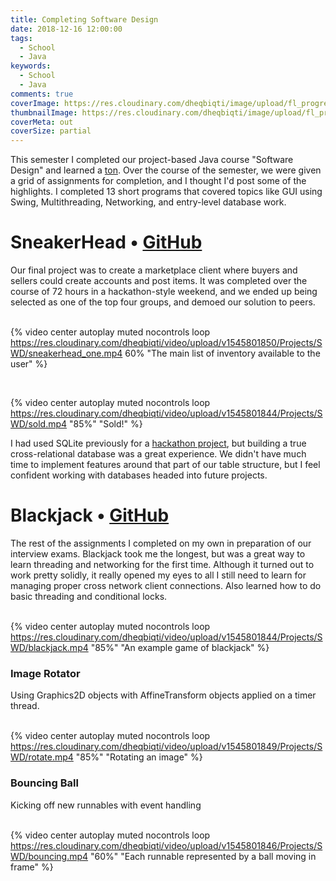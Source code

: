```yaml
---
title: Completing Software Design
date: 2018-12-16 12:00:00
tags:
  - School
  - Java
keywords:
  - School
  - Java
comments: true
coverImage: https://res.cloudinary.com/dheqbiqti/image/upload/fl_progressive/v1547067236/Projects/SWD/SWDCover.webp
thumbnailImage: https://res.cloudinary.com/dheqbiqti/image/upload/fl_progressive,r_50:5/v1547068354/Projects/SWD/SWDThumb.webp
coverMeta: out
coverSize: partial
---
```


This semester I completed our project-based Java course "Software Design" and learned
a <u>ton</u>. Over the course of the semester, we were given a grid of assignments
for completion, and I thought I'd post some of the highlights. I completed 13 short
programs that covered topics like GUI using Swing, Multithreading, Networking, and
entry-level database work.</br>

<!-- more -->

# SneakerHead • [GitHub](https://github.com/bmitchinson/SoftwareDesign)

Our final project was to create a marketplace client where buyers and sellers
could create accounts and post items. It was completed over the course of 72
hours in a hackathon-style weekend, and we ended up being selected as one of the
top four groups, and demoed our solution to peers.</br></br>

{% video center autoplay muted nocontrols loop
https://res.cloudinary.com/dheqbiqti/video/upload/v1545801850/Projects/SWD/sneakerhead_one.mp4
60% "The main list of inventory available to the user" %}

</br>

{% video center autoplay muted nocontrols loop
https://res.cloudinary.com/dheqbiqti/video/upload/v1545801844/Projects/SWD/sold.mp4
"85%" "Sold!" %}

I had used SQLite previously for a [hackathon project](/Playground-News), but building a true cross-relational
database was a great experience. We didn't have much time to implement features
around that part of our table structure, but I feel confident working with databases
headed into future projects.

# Blackjack • [GitHub](https://github.com/bmitchinson/SoftwareDesign)

The rest of the assignments I completed on my own in preparation of our interview
exams. Blackjack took me the longest, but was a great way to learn threading
and networking for the first time. Although it turned out to work pretty solidly,
it really opened my eyes to all I still need to learn for managing proper
cross network client connections. Also learned how to do basic threading and
conditional locks.</br></br>

{% video center autoplay muted nocontrols loop
https://res.cloudinary.com/dheqbiqti/video/upload/v1545801844/Projects/SWD/blackjack.mp4
"85%" "An example game of blackjack" %}

### Image Rotator

Using Graphics2D objects with AffineTransform objects applied on a timer thread.
</br></br>

{% video center autoplay muted nocontrols loop
https://res.cloudinary.com/dheqbiqti/video/upload/v1545801849/Projects/SWD/rotate.mp4
"85%" "Rotating an image" %}

### Bouncing Ball

Kicking off new runnables with event handling
</br></br>

{% video center autoplay muted nocontrols loop
https://res.cloudinary.com/dheqbiqti/video/upload/v1545801846/Projects/SWD/bouncing.mp4
"60%" "Each runnable represented by a ball moving in frame" %}
